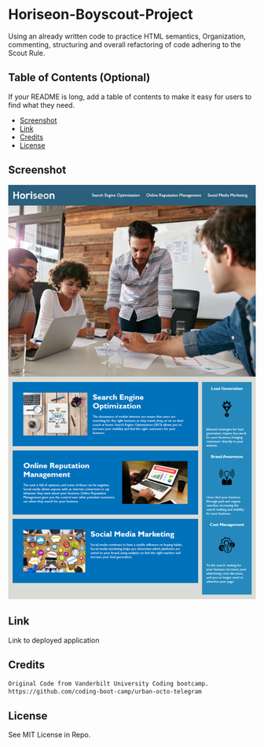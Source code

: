 # Horiseon-Boyscout-Project

Using an already written code to practice HTML semantics, Organization, commenting, structuring and overall refactoring of code adhering to the Scout Rule.


## Table of Contents (Optional)

If your README is long, add a table of contents to make it easy for users to find what they need.

- [Screenshot](#Screenshot)
- [Link](#Link)
- [Credits](#credits)
- [License](#license)

## Screenshot

 ![Project Landing Page](Assets\Images\01-html-css-git-homework-demo.png)

## Link
Link to deployed application

## Credits
    Original Code from Vanderbilt University Coding bootcamp.
    https://github.com/coding-boot-camp/urban-octo-telegram

## License
See MIT License in Repo.  




